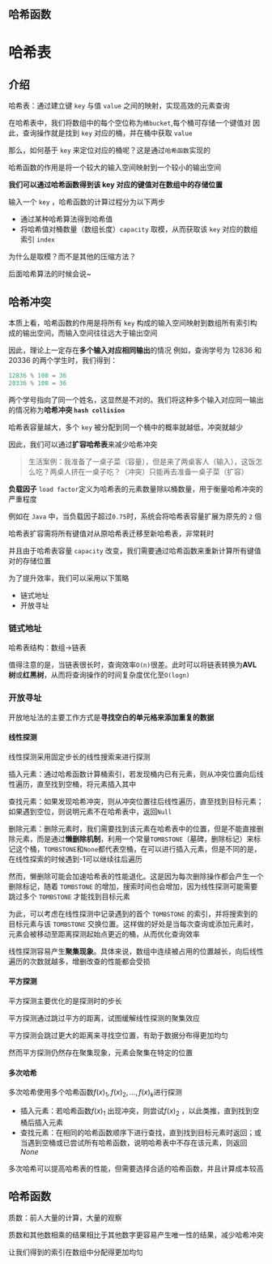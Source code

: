 ## 哈希函数
# 哈希表

## 介绍

哈希表：通过建立键 `key` 与值 `value` 之间的映射，实现高效的元素查询

在哈希表中，我们将数组中的每个空位称为`桶bucket`,每个桶可存储一个键值对
因此，查询操作就是找到 `key` 对应的桶，并在桶中获取 `value` 

那么，如何基于 `key` 来定位对应的桶呢？这是通过`哈希函数`实现的

哈希函数的作用是将一个较大的输入空间映射到一个较小的输出空间

**我们可以通过哈希函数得到该 key 对应的键值对在数组中的存储位置**

输入一个 `key` ，哈希函数的计算过程分为以下两步
- 通过某种哈希算法得到哈希值
- 将哈希值对桶数量（数组长度）`capacity` 取模，从而获取该 `key` 对应的数组索引 `index` 

为什么是取模？而不是其他的压缩方法？

后面哈希算法的时候会说~

## 哈希冲突

本质上看，哈希函数的作用是将所有 `key` 构成的输入空间映射到数组所有索引构成的输出空间，而输入空间往往远大于输出空间

因此，理论上一定存在**多个输入对应相同输出**的情况
例如，查询学号为 12836 和 20336 的两个学生时，我们得到：

```js
12836 % 100 = 36
20336 % 100 = 36
```

两个学号指向了同一个姓名，这显然是不对的。我们将这种多个输入对应同一输出的情况称为**哈希冲突 `hash collision`**

哈希表容量越大，多个 `key` 被分配到同一个桶中的概率就越低，冲突就越少

因此，我们可以通过**扩容哈希表**来减少哈希冲突

> 生活案例：我准备了一桌子菜（容量），但是来了两桌客人（输入），这饭怎么吃？两桌人挤在一桌子吃？（冲突）只能再去准备一桌子菜（扩容）

**负载因子** `load factor`定义为哈希表的元素数量除以桶数量，用于衡量哈希冲突的严重程度

例如在 `Java` 中，当负载因子超过`0.75`时，系统会将哈希表容量扩展为原先的 `2` 倍 

哈希表扩容需将所有键值对从原哈希表迁移至新哈希表，非常耗时

并且由于哈希表容量 `capacity` 改变，我们需要通过哈希函数来重新计算所有键值对的存储位置

为了提升效率，我们可以采用以下策略
- 链式地址
- 开放寻址

### 链式地址

哈希表结构：数组->链表

值得注意的是，当链表很长时，查询效率`O(n)`很差。此时可以将链表转换为**AVL 树**或**红黑树**，从而将查询操作的时间复杂度优化至`O(logn)`

### 开放寻址

开放地址法的主要工作方式是**寻找空白的单元格来添加重复的数据**

#### 线性探测

线性探测采用固定步长的线性搜索来进行探测

插入元素：通过哈希函数计算桶索引，若发现桶内已有元素，则从冲突位置向后线性遍历，直至找到空桶，将元素插入其中

查找元素：如果发现哈希冲突，则从冲突位置往后线性遍历，直至找到目标元素；如果遇到空位，则说明元素不在哈希表中，返回`Null`

删除元素：删除元素时，我们需要找到该元素在哈希表中的位置，但是不能直接删除元素，而是通过**懒删除机制**，利用一个常量`TOMBSTONE`（墓碑，删除标记）来标记这个桶，`TOMBSTONE`和`None`都代表空桶，在可以进行插入元素，但是不同的是，在线性探索的时候遇到-1可以继续往后遍历

然而，懒删除可能会加速哈希表的性能退化。这是因为每次删除操作都会产生一个删除标记，随着 `TOMBSTONE` 的增加，搜索时间也会增加，因为线性探测可能需要跳过多个 `TOMBSTONE` 才能找到目标元素

为此，可以考虑在线性探测中记录遇到的首个 `TOMBSTONE` 的索引，并将搜索到的目标元素与该 `TOMBSTONE` 交换位置。这样做的好处是当每次查询或添加元素时，元素会被移动至距离探测起始点更近的桶，从而优化查询效率

线性探测容易产生**聚集现象**。具体来说，数组中连续被占用的位置越长，向后线性遍历的次数就越多，增删改查的性能都会受损


#### 平方探测

平方探测主要优化的是探测时的步长

平方探测通过跳过平方的距离，试图缓解线性探测的聚集效应

平方探测会跳过更大的距离来寻找空位置，有助于数据分布得更加均匀

然而平方探测仍然存在聚集现象，元素会聚集在特定的位置


#### 多次哈希

多次哈希使用多个哈希函数$f(x)_1,f(x)_2,...,f(x)_k$进行探测
- 插入元素：若哈希函数$f(x)_1$ 出现冲突，则尝试$f(x)_2$ ，以此类推，直到找到空桶后插入元素
- 查找元素：在相同的哈希函数顺序下进行查找，直到找到目标元素时返回；或当遇到空桶或已尝试所有哈希函数，说明哈希表中不存在该元素，则返回$None$
 
多次哈希可以提高哈希表的性能，但需要选择合适的哈希函数，并且计算成本较高

## 哈希函数

质数：前人大量的计算，大量的观察

质数和其他数相乘的结果相比于其他数字更容易产生唯一性的结果，减少哈希冲突

让我们得到的索引在数组中分配得更加均匀